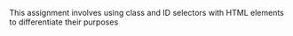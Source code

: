 This assignment involves using class and ID selectors with HTML elements to differentiate their purposes